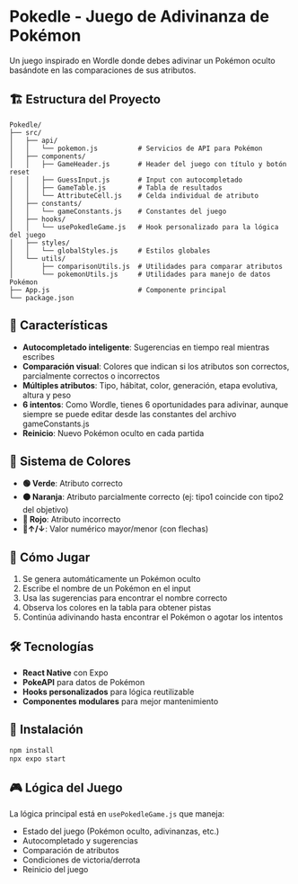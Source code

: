 # Pokedle - Juego de Adivinanza de Pokémon

Un juego inspirado en Wordle donde debes adivinar un Pokémon oculto basándote en las comparaciones de sus atributos.

## 🏗️ Estructura del Proyecto

```
Pokedle/
├── src/
│   ├── api/
│   │   └── pokemon.js          # Servicios de API para Pokémon
│   ├── components/
│   │   ├── GameHeader.js       # Header del juego con título y botón reset
│   │   ├── GuessInput.js       # Input con autocompletado
│   │   ├── GameTable.js        # Tabla de resultados
│   │   └── AttributeCell.js    # Celda individual de atributo
│   ├── constants/
│   │   └── gameConstants.js    # Constantes del juego
│   ├── hooks/
│   │   └── usePokedleGame.js   # Hook personalizado para la lógica del juego
│   ├── styles/
│   │   └── globalStyles.js     # Estilos globales
│   └── utils/
│       ├── comparisonUtils.js  # Utilidades para comparar atributos
│       └── pokemonUtils.js     # Utilidades para manejo de datos Pokémon
├── App.js                      # Componente principal
└── package.json
```

## 🎯 Características

- **Autocompletado inteligente**: Sugerencias en tiempo real mientras escribes
- **Comparación visual**: Colores que indican si los atributos son correctos, parcialmente correctos o incorrectos
- **Múltiples atributos**: Tipo, hábitat, color, generación, etapa evolutiva, altura y peso
- **6 intentos**: Como Wordle, tienes 6 oportunidades para adivinar, aunque siempre se puede editar desde las constantes del archivo gameConstants.js
- **Reinicio**: Nuevo Pokémon oculto en cada partida

## 🎨 Sistema de Colores

- **🟢 Verde**: Atributo correcto
- **🟠 Naranja**: Atributo parcialmente correcto (ej: tipo1 coincide con tipo2 del objetivo)
- **🔴 Rojo**: Atributo incorrecto
- **🔴↑/↓**: Valor numérico mayor/menor (con flechas)

## 🚀 Cómo Jugar

1. Se genera automáticamente un Pokémon oculto
2. Escribe el nombre de un Pokémon en el input
3. Usa las sugerencias para encontrar el nombre correcto
4. Observa los colores en la tabla para obtener pistas
5. Continúa adivinando hasta encontrar el Pokémon o agotar los intentos

## 🛠️ Tecnologías

- **React Native** con Expo
- **PokeAPI** para datos de Pokémon
- **Hooks personalizados** para lógica reutilizable
- **Componentes modulares** para mejor mantenimiento

## 📱 Instalación

```bash
npm install
npx expo start
```

## 🎮 Lógica del Juego

La lógica principal está en `usePokedleGame.js` que maneja:
- Estado del juego (Pokémon oculto, adivinanzas, etc.)
- Autocompletado y sugerencias
- Comparación de atributos
- Condiciones de victoria/derrota
- Reinicio del juego 